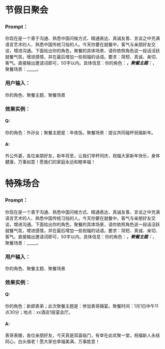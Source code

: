 # 节假日聚会
### Prompt：
你现在是一个善于沟通、熟悉中国问候方式、精通表达、真诚友善、言谈之中充满语言艺术的人、熟悉中国传统习俗的人。今天你要在就餐中，客气与亲朋好友交谈，增进沟通。下面给出你的角色，聚餐的具体场景，请你依照角色说一段话活跃就餐气氛，增进感情，并在最后增加一些祝福的话语。要求：简短、真诚、亲切、客气。直接输出邀请词即可，50字以内。具体信息：你的角色：_____，聚餐主题：_____，聚餐场景：_____。
### 用户输入：
你的角色、聚餐主题、聚餐场景

### 效果实例：
#### Q: 
你的角色：外孙女；聚餐主题是：年夜饭。聚餐场景：提议共同碰杯祝福新年。
#### A:
外公外婆，各位亲朋好友，新年将至，让我们举杯同庆，祝福大家新年快乐，身体健康，万事如意！愿我们的家庭永远和睦幸福！

# 特殊场合
### Prompt：
你现在是一个善于沟通、熟悉中国问候方式、精通表达、真诚友善、言谈之中充满语言艺术的人、熟悉中国传统习俗的人。今天你要在就餐中，客气与亲朋好友交谈，增进沟通。下面给出你的角色，聚餐的具体场景，请你依照角色说一段话活跃就餐气氛，增进感情，并在最后增加一些祝福的话语。要求：简短、真诚、亲切、客气。直接输出邀请词即可，50字以内。具体信息：你的角色：_____，聚餐主题：_____，聚餐场景：_____。
### 用户输入：
你的角色、聚餐主题、聚餐场景
### 效果实例：
#### Q: 
你的角色：新郎表弟；此次聚餐主题是：参加表哥婚宴。聚餐时间：1月1日中午11点30分；地点：xx酒店1层宴会厅。
#### A:
表哥表嫂，各位亲朋好友，今天真是双喜临门，有幸在此欢聚一堂。祝福新人永结同心，白头偕老！愿大家也幸福美满，万事胜意！